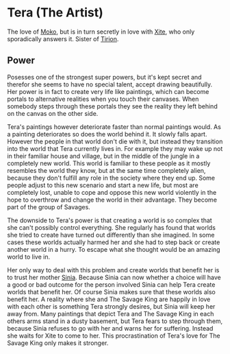 Tera (The Artist)
=================

The love of [Moko](moko.md), but is in turn secretly in love with [Xite](xite.md), who only sporadically answers it.
Sister of [Tirion](tirion.md).


Power
-----

Posesses one of the strongest super powers, but it's kept secret and therefor she seems to have no special talent, accept drawing beautifully.
Her power is in fact to create very life like paintings, which can become portals to alternative realities when you touch their canvases.
When somebody steps through these portals they see the reality they left behind on the canvas on the other side.

Tera's paintings however deteriorate faster than normal paintings would.
As a painting deteriorates so does the world behind it. It slowly falls apart. 
However the people in that world don't die with it, but instead they transition into the world that Tera currently lives in.
For example they may wake up not in their familiar house and village, but in the middle of the jungle in a completely new world.
This world is familiar to these people as it mostly resembles the world they know, but at the same time completely alien,
because they don't fulfill any role in the society where they end up.
Some people adjust to this new scenario and start a new life, but most are completely lost, unable to cope and oppose this new world violently in the hope to overthrow and change the world in their advantage.
They become part of the group of Savages.

The downside to Tera's power is that creating a world is so complex that she can't possibly control everything.
She regularly has found that worlds she tried to create have turned out differently than she imagined.
In some cases these worlds actually harmed her and she had to step back or create another world in a hurry. 
To escape what she thought would be an amazing world to live in.

Her only way to deal with this problem and create worlds that benefit her is to trust her mother [Sinia](sinia.md).
Because Sinia can now whether a choice will have a good or bad outcome for the person involved Sinia can help Tera create worlds that benefit her.
Of course Sinia makes sure that these worlds also benefit her.
A reality where she and The Savage King are happily in love with each other is something Tera strongly desires,
but Sinia will keep her away from.
Many paintings that depict Tera and The Savage King in each others arms stand in a dusty basement, but Tera fears to step through them,
because Sinia refuses to go with her and warns her for suffering.
Instead she waits for Xite to come to her.
This procrastination of Tera's love for The Savage King only makes it stronger.

